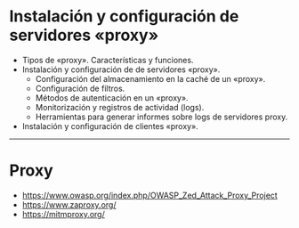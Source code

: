 # Instalación y configuración de servidores «proxy»
- Tipos de «proxy». Características y funciones.
- Instalación y configuración de de servidores «proxy».
  - Configuración del almacenamiento en la caché de un «proxy».
  - Configuración de filtros.
  - Métodos de autenticación en un «proxy».
  - Monitorización y registros de actividad (logs).
  - Herramientas para generar informes sobre logs de servidores proxy.
- Instalación y configuración de clientes «proxy». 

--------------

# Proxy
* https://www.owasp.org/index.php/OWASP_Zed_Attack_Proxy_Project
* https://www.zaproxy.org/
* https://mitmproxy.org/
